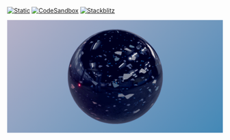 [![Static](https://img.shields.io/badge/demo-%23646CFF.svg?logo=html5&logoColor=white)](https://pmndrs.github.io/examples/color-grading)
[![CodeSandbox](https://img.shields.io/badge/codesandbox-040404?logo=codesandbox&logoColor=DBDBDB)](https://codesandbox.io/s/github/pmndrs/examples/tree/main/demos/color-grading)
[![Stackblitz](https://img.shields.io/badge/stackblitz-fff?logo=Stackblitz&logoColor=1389FD)](https://stackblitz.com/github/pmndrs/examples/tree/main/demos/color-grading)

![](thumbnail.png)

